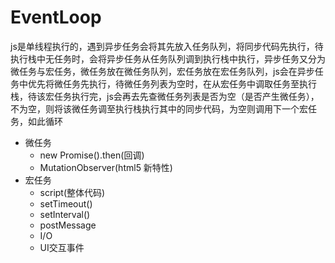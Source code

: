 # EventLoop

js是单线程执行的，遇到异步任务会将其先放入任务队列，将同步代码先执行，待执行栈中无任务时，会将异步任务从任务队列调到执行栈中执行，异步任务又分为微任务与宏任务，微任务放在微任务队列，宏任务放在宏任务队列，js会在异步任务中优先将微任务先执行，待微任务列表为空时，在从宏任务中调取任务至执行栈，待该宏任务执行完，js会再去先查微任务列表是否为空（是否产生微任务），不为空，则将该微任务调至执行栈执行其中的同步代码，为空则调用下一个宏任务，如此循环

* 微任务
  - new Promise().then(回调)
  - MutationObserver(html5 新特性)
* 宏任务
  - script(整体代码)
  - setTimeout()
  - setInterval()
  - postMessage
  - I/O
  - UI交互事件

